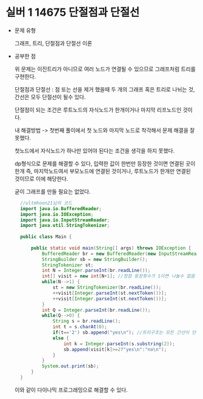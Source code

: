 # 실버 1 14675 단절점과 단절선

- 문제 유형

  그래프, 트리, 단절점과 단절선 이론

- 공부한 점

  위 문제는 이진트리가 아니므로 여러 노드가 연결될 수 있으므로 그래프처럼 트리를 구현한다. 

  단절점과 단절선 : 점 또는 선을 제거 했을때 두 개의 그래프 혹은 트리로 나뉘는 것, 간선은 모두 단절선이 될수 있다.

  단절점이 되는 조건은 루트노드의 자식노드가 한개이거나 마지막 리프노드인 것이다.

  
  내 해결방법 -> 첫번째 풀이에서 첫 노드와 마지막 노드로 착각해서 문제 해결을 잘못했다.

  첫노드에서 자식노드가 하나만 있어야 된다는 조건을 생각을 하지 못했다.

  dp형식으로 문제를 해결할 수 있다, 입력한 값이 한번만 등장한 것이면 연결된 곳이 한개 즉, 마지막노드여서 부모노드에 연결된 것이거나, 루트노드가 한개만 연결된 것이므로 이에 해당한다.

  굳이 그래프를 만들 필요는 없었다. 


  ```java
    //ultmhoon21님의 코드
    import java.io.BufferedReader;
    import java.io.IOException;
    import java.io.InputStreamReader;
    import java.util.StringTokenizer;
    
    public class Main {
    	
    	public static void main(String[] args) throws IOException {
    		BufferedReader br = new BufferedReader(new InputStreamReader(System.in));
    		StringBuilder sb = new StringBuilder();
    		StringTokenizer st;
    		int N = Integer.parseInt(br.readLine());
    		int[] visit = new int[N+1]; //정점 등장횟수가 1이면 나눌수 없음
    		while(N-->1) {
    			st = new StringTokenizer(br.readLine());
    			++visit[Integer.parseInt(st.nextToken())];
    			++visit[Integer.parseInt(st.nextToken())];
    		}
    		int Q = Integer.parseInt(br.readLine());
    		while(Q-->0) {
    			String s = br.readLine();
    			int t = s.charAt(0);
    			if(t=='2') sb.append("yes\n"); //트리구조는 모든 간선이 단절선이 됨
    			else {
    				int k = Integer.parseInt(s.substring(2));
    				sb.append(visit[k]>=2?"yes\n":"no\n");
    			}
    		}
    		System.out.print(sb);
    	}
    }
  ```
  이와 같이 다이나믹 프로그래밍으로 해결할 수 있다.
